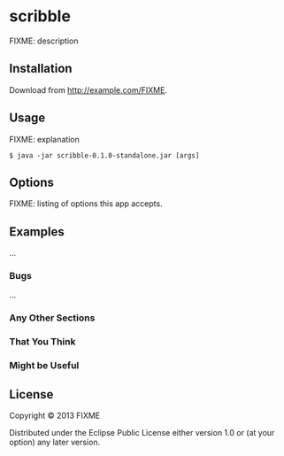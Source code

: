 # scribble

FIXME: description

## Installation

Download from http://example.com/FIXME.

## Usage

FIXME: explanation

    $ java -jar scribble-0.1.0-standalone.jar [args]

## Options

FIXME: listing of options this app accepts.

## Examples

...

### Bugs

...

### Any Other Sections
### That You Think
### Might be Useful

## License

Copyright © 2013 FIXME

Distributed under the Eclipse Public License either version 1.0 or (at
your option) any later version.
